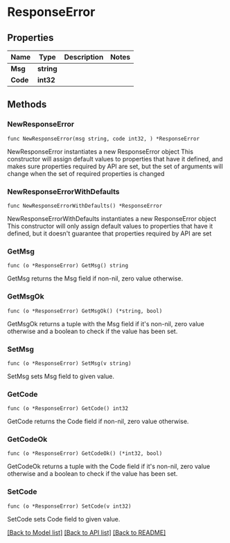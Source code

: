 # ResponseError

## Properties

Name | Type | Description | Notes
------------ | ------------- | ------------- | -------------
**Msg** | **string** |  | 
**Code** | **int32** |  | 

## Methods

### NewResponseError

`func NewResponseError(msg string, code int32, ) *ResponseError`

NewResponseError instantiates a new ResponseError object
This constructor will assign default values to properties that have it defined,
and makes sure properties required by API are set, but the set of arguments
will change when the set of required properties is changed

### NewResponseErrorWithDefaults

`func NewResponseErrorWithDefaults() *ResponseError`

NewResponseErrorWithDefaults instantiates a new ResponseError object
This constructor will only assign default values to properties that have it defined,
but it doesn't guarantee that properties required by API are set

### GetMsg

`func (o *ResponseError) GetMsg() string`

GetMsg returns the Msg field if non-nil, zero value otherwise.

### GetMsgOk

`func (o *ResponseError) GetMsgOk() (*string, bool)`

GetMsgOk returns a tuple with the Msg field if it's non-nil, zero value otherwise
and a boolean to check if the value has been set.

### SetMsg

`func (o *ResponseError) SetMsg(v string)`

SetMsg sets Msg field to given value.


### GetCode

`func (o *ResponseError) GetCode() int32`

GetCode returns the Code field if non-nil, zero value otherwise.

### GetCodeOk

`func (o *ResponseError) GetCodeOk() (*int32, bool)`

GetCodeOk returns a tuple with the Code field if it's non-nil, zero value otherwise
and a boolean to check if the value has been set.

### SetCode

`func (o *ResponseError) SetCode(v int32)`

SetCode sets Code field to given value.



[[Back to Model list]](../README.md#documentation-for-models) [[Back to API list]](../README.md#documentation-for-api-endpoints) [[Back to README]](../README.md)


